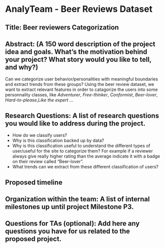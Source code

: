 # AnalyTeam - Beer Reviews Dataset

## Title: Beer reviewers Categorization 

## Abstract: (A 150 word description of the project idea and goals. What’s the motivation behind your project? What story would you like to tell, and why?)
Can we categorize user behavior/personalities with meaningful boundaries and extract trends from these groups? Using the beer review dataset, we want to extract relevant features in order to catagorize the users into some personnality classes, like *Adventurer*, *Free-thinker*, *Conformist*, *Beer-lover*, *Hard-to-please*,*Like the expert* ... 

## Research Questions: A list of research questions you would like to address during the project.
* How do we classify users?
* Why is this classification backed up by data?
* Why is this classification useful to understand the different types of user/useful for the site to categorize them? For example if a reviewer always give really higher rating than the average indicate it with a badge on their review called “Beer-lover”.
* What trends can we extract from these different classification of users? 

## Proposed timeline

## Organization within the team: A list of internal milestones up until project Milestone P3.

## Questions for TAs (optional): Add here any questions you have for us related to the proposed project.
